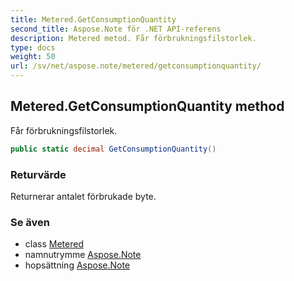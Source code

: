 ```yaml
---
title: Metered.GetConsumptionQuantity
second_title: Aspose.Note för .NET API-referens
description: Metered metod. Får förbrukningsfilstorlek.
type: docs
weight: 50
url: /sv/net/aspose.note/metered/getconsumptionquantity/
---
```

## Metered.GetConsumptionQuantity method

Får förbrukningsfilstorlek.

```csharp
public static decimal GetConsumptionQuantity()
```

### Returvärde

Returnerar antalet förbrukade byte.

### Se även

* class [Metered](../)
* namnutrymme [Aspose.Note](../../metered/)
* hopsättning [Aspose.Note](../../../)


